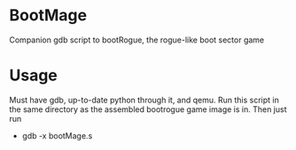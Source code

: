 # BootMage
Companion gdb script to bootRogue, the rogue-like boot sector game

# Usage
Must have gdb, up-to-date python through it, and qemu. Run this script in the same directory as the assembled bootrogue game image is in. Then just run
* gdb -x bootMage.s
